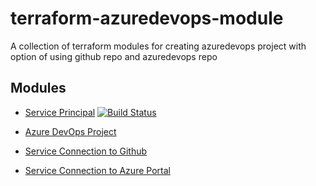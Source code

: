 # terraform-azuredevops-module
A collection of terraform modules for creating azuredevops project with option of using github repo and azuredevops repo

## Modules
- [Service Principal](service_principal/)  [![Build Status](https://dev.azure.com/MosesOwaseye/Service%20Principal/_apis/build/status%2FDeploy%20Resources?branchName=main)](https://dev.azure.com/MosesOwaseye/Service%20Principal/_build/latest?definitionId=37&branchName=main)

- [Azure DevOps Project](azuredevops_project/)

- [Service Connection to Github](service_connection_github/)

- [Service Connection to Azure Portal](service_connection_azurerm/)
